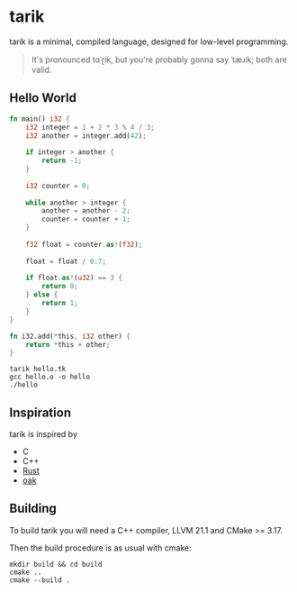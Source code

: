 # tarik

tarik is a minimal, compiled language, designed for low-level programming.

> It's pronounced tɑˈɽik, but you're probably gonna say ˈtæɹik; both are valid.

## Hello World

```rust
fn main() i32 {
    i32 integer = 1 + 2 * 3 % 4 / 3;
    i32 another = integer.add(42);
    
    if integer > another {
        return -1;
    }
    
    i32 counter = 0;
    
    while another > integer {
        another = another - 2;
        counter = counter + 1;
    }
    
    f32 float = counter.as!(f32);
    
    float = float / 0.7;
    
    if float.as!(u32) == 3 {
        return 0;
    } else {
        return 1;
    }
}

fn i32.add(*this, i32 other) {
    return *this + other;
}
```

```shell
tarik hello.tk
gcc hello.o -o hello
./hello
```

## Inspiration

tarik is inspired by

- C
- C++
- [Rust](https://github.com/rust-lang/rust)
- [oak](https://github.com/adam-mcdaniel/oakc)

## Building

To build tarik you will need a C++ compiler, LLVM 21.1 and CMake >= 3.17.

Then the build procedure is as usual with cmake:

```shell
mkdir build && cd build
cmake ..
cmake --build .
```
